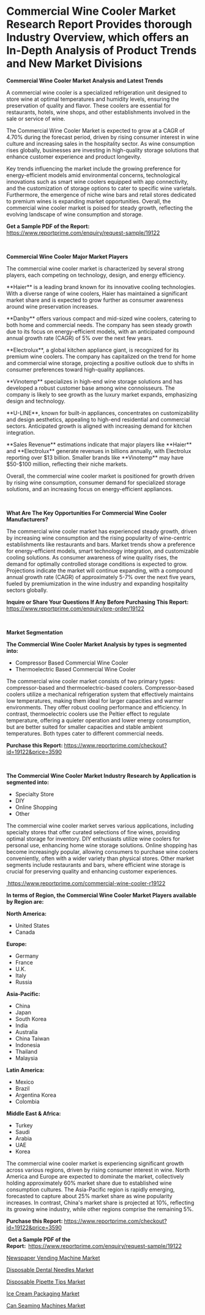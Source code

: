 <p><h1>Commercial Wine Cooler Market Research Report Provides thorough Industry Overview, which offers an In-Depth Analysis of Product Trends and New Market Divisions</h1></p><p><strong>Commercial Wine Cooler Market Analysis and Latest Trends</strong></p>
<p><p>A commercial wine cooler is a specialized refrigeration unit designed to store wine at optimal temperatures and humidity levels, ensuring the preservation of quality and flavor. These coolers are essential for restaurants, hotels, wine shops, and other establishments involved in the sale or service of wine. </p><p>The Commercial Wine Cooler Market is expected to grow at a CAGR of 4.70% during the forecast period, driven by rising consumer interest in wine culture and increasing sales in the hospitality sector. As wine consumption rises globally, businesses are investing in high-quality storage solutions that enhance customer experience and product longevity. </p><p>Key trends influencing the market include the growing preference for energy-efficient models amid environmental concerns, technological innovations such as smart wine coolers equipped with app connectivity, and the customization of storage options to cater to specific wine varietals. Furthermore, the emergence of niche wine bars and retail stores dedicated to premium wines is expanding market opportunities. Overall, the commercial wine cooler market is poised for steady growth, reflecting the evolving landscape of wine consumption and storage.</p></p>
<p><strong>Get a Sample PDF of the Report:&nbsp;</strong> <a href="https://www.reportprime.com/enquiry/request-sample/19122?utm_campaign=2010&utm_medium=2&utm_source=Github&utm_content=ia&utm_term=25122024&utm_id=commercial-wine-cooler">https://www.reportprime.com/enquiry/request-sample/19122</a></p>
<p>&nbsp;</p>
<p><strong>Commercial Wine Cooler Major Market Players</strong></p>
<p><p>The commercial wine cooler market is characterized by several strong players, each competing on technology, design, and energy efficiency. </p><p>**Haier** is a leading brand known for its innovative cooling technologies. With a diverse range of wine coolers, Haier has maintained a significant market share and is expected to grow further as consumer awareness around wine preservation increases.</p><p>**Danby** offers various compact and mid-sized wine coolers, catering to both home and commercial needs. The company has seen steady growth due to its focus on energy-efficient models, with an anticipated compound annual growth rate (CAGR) of 5% over the next few years.</p><p>**Electrolux**, a global kitchen appliance giant, is recognized for its premium wine coolers. The company has capitalized on the trend for home and commercial wine storage, projecting a positive outlook due to shifts in consumer preferences toward high-quality appliances.</p><p>**Vinotemp** specializes in high-end wine storage solutions and has developed a robust customer base among wine connoisseurs. The company is likely to see growth as the luxury market expands, emphasizing design and technology.</p><p>**U-LINE**, known for built-in appliances, concentrates on customizability and design aesthetics, appealing to high-end residential and commercial sectors. Anticipated growth is aligned with increasing demand for kitchen integration.</p><p>**Sales Revenue** estimations indicate that major players like **Haier** and **Electrolux** generate revenues in billions annually, with Electrolux reporting over $13 billion. Smaller brands like **Vinotemp** may have $50-$100 million, reflecting their niche markets. </p><p>Overall, the commercial wine cooler market is positioned for growth driven by rising wine consumption, consumer demand for specialized storage solutions, and an increasing focus on energy-efficient appliances.</p></p>
<p>&nbsp;</p>
<p><strong>What Are The Key Opportunities For Commercial Wine Cooler Manufacturers?</strong></p>
<p><p>The commercial wine cooler market has experienced steady growth, driven by increasing wine consumption and the rising popularity of wine-centric establishments like restaurants and bars. Market trends show a preference for energy-efficient models, smart technology integration, and customizable cooling solutions. As consumer awareness of wine quality rises, the demand for optimally controlled storage conditions is expected to grow. Projections indicate the market will continue expanding, with a compound annual growth rate (CAGR) of approximately 5-7% over the next five years, fueled by premiumization in the wine industry and expanding hospitality sectors globally.</p></p>
<p><strong>Inquire or Share Your Questions If Any Before Purchasing This Report:</strong> <a href="https://www.reportprime.com/enquiry/pre-order/19122?utm_campaign=2010&utm_medium=2&utm_source=Github&utm_content=ia&utm_term=25122024&utm_id=commercial-wine-cooler">https://www.reportprime.com/enquiry/pre-order/19122</a></p>
<p>&nbsp;</p>
<p><strong>Market Segmentation</strong></p>
<p><strong>The Commercial Wine Cooler Market Analysis by types is segmented into:</strong></p>
<p><ul><li>Compressor Based Commercial Wine Cooler</li><li>Thermoelectric Based Commercial Wine Cooler</li></ul></p>
<p><p>The commercial wine cooler market consists of two primary types: compressor-based and thermoelectric-based coolers. Compressor-based coolers utilize a mechanical refrigeration system that effectively maintains low temperatures, making them ideal for larger capacities and warmer environments. They offer robust cooling performance and efficiency. In contrast, thermoelectric coolers use the Peltier effect to regulate temperature, offering a quieter operation and lower energy consumption, but are better suited for smaller capacities and stable ambient temperatures. Both types cater to different commercial needs.</p></p>
<p><strong>Purchase this Report:&nbsp;</strong><a href="https://www.reportprime.com/checkout?id=19122&price=3590&utm_campaign=2010&utm_medium=2&utm_source=Github&utm_content=ia&utm_term=25122024&utm_id=commercial-wine-cooler">https://www.reportprime.com/checkout?id=19122&price=3590</a></p>
<p>&nbsp;</p>
<p><strong>The Commercial Wine Cooler Market Industry Research by Application is segmented into:</strong></p>
<p><ul><li>Specialty Store</li><li>DIY</li><li>Online Shopping</li><li>Other</li></ul></p>
<p><p>The commercial wine cooler market serves various applications, including specialty stores that offer curated selections of fine wines, providing optimal storage for inventory. DIY enthusiasts utilize wine coolers for personal use, enhancing home wine storage solutions. Online shopping has become increasingly popular, allowing consumers to purchase wine coolers conveniently, often with a wider variety than physical stores. Other market segments include restaurants and bars, where efficient wine storage is crucial for preserving quality and enhancing customer experiences.</p></p>
<p><a href="https://www.reportprime.com/commercial-wine-cooler-r19122?utm_campaign=2010&utm_medium=2&utm_source=Github&utm_content=ia&utm_term=25122024&utm_id=commercial-wine-cooler">&nbsp;https://www.reportprime.com/commercial-wine-cooler-r19122</a></p>
<p><strong>In terms of Region, the Commercial Wine Cooler Market Players available by Region are:</strong></p>
<p>
    <p> <strong> North America: </strong>
        <ul>
            <li>United States</li>
            <li>Canada</li>
        </ul>
        </p> 
    <p> <strong> Europe: </strong>
        <ul>
            <li>Germany</li>
            <li>France</li>
            <li>U.K.</li>
            <li>Italy</li>
            <li>Russia</li>
        </ul>
        </p> 
    <p> <strong> Asia-Pacific: </strong>
        <ul>
            <li>China</li>
            <li>Japan</li>
            <li>South Korea</li>
            <li>India</li>
            <li>Australia</li>
            <li>China Taiwan</li>
            <li>Indonesia</li>
            <li>Thailand</li>
            <li>Malaysia</li>
        </ul>
        </p> 
    <p> <strong> Latin America: </strong>
        <ul>
            <li>Mexico</li>
            <li>Brazil</li>
            <li>Argentina Korea</li>
            <li>Colombia</li>
        </ul>
        </p> 
    <p> <strong> Middle East & Africa: </strong>
        <ul>
            <li>Turkey</li>
            <li>Saudi</li>
            <li>Arabia</li>
            <li>UAE</li>
            <li>Korea</li>
        </ul>
    </p>
    </p>
<p><p>The commercial wine cooler market is experiencing significant growth across various regions, driven by rising consumer interest in wine. North America and Europe are expected to dominate the market, collectively holding approximately 60% market share due to established wine consumption cultures. The Asia-Pacific region is rapidly emerging, forecasted to capture about 25% market share as wine popularity increases. In contrast, China's market share is projected at 10%, reflecting its growing wine industry, while other regions comprise the remaining 5%.</p></p>
<p><strong>Purchase this Report: </strong><a href="https://www.reportprime.com/checkout?id=19122&price=3590&utm_campaign=2010&utm_medium=2&utm_source=Github&utm_content=ia&utm_term=25122024&utm_id=commercial-wine-cooler">https://www.reportprime.com/checkout?id=19122&price=3590</a></p>
<p>&nbsp;<strong>Get a Sample PDF of the Report:&nbsp;&nbsp;</strong><a href="https://www.reportprime.com/enquiry/request-sample/19122?utm_campaign=2010&utm_medium=2&utm_source=Github&utm_content=ia&utm_term=25122024&utm_id=commercial-wine-cooler">https://www.reportprime.com/enquiry/request-sample/19122</a></p>
<p><strong></strong></p>
<p><p><a href="https://www.linkedin.com/pulse/future-newspaper-vending-machine-market-expected-cagr-54-over-2024-ina8f?utm_campaign=2010&utm_medium=2&utm_source=Github&utm_content=ia&utm_term=25122024&utm_id=commercial-wine-cooler">Newspaper Vending Machine Market</a></p><p><a href="https://www.linkedin.com/pulse/anticipated-cagr-143-disposable-dental-needles-market-analysis-u7npc?utm_campaign=2010&utm_medium=2&utm_source=Github&utm_content=ia&utm_term=25122024&utm_id=commercial-wine-cooler">Disposable Dental Needles Market</a></p><p><a href="https://www.linkedin.com/pulse/growth-forecast-disposable-pipette-tips-market-competitive-bwszc?utm_campaign=2010&utm_medium=2&utm_source=Github&utm_content=ia&utm_term=25122024&utm_id=commercial-wine-cooler">Disposable Pipette Tips Market</a></p><p><a href="https://www.linkedin.com/pulse/global-ice-cream-packaging-market-forecast-2024-2031-trends-qewle?utm_campaign=2010&utm_medium=2&utm_source=Github&utm_content=ia&utm_term=25122024&utm_id=commercial-wine-cooler">Ice Cream Packaging Market</a></p><p><a href="https://www.linkedin.com/pulse/strategic-insights-can-seaming-machines-market-stakeholder-hsiwf?utm_campaign=2010&utm_medium=2&utm_source=Github&utm_content=ia&utm_term=25122024&utm_id=commercial-wine-cooler">Can Seaming Machines Market</a></p></p>